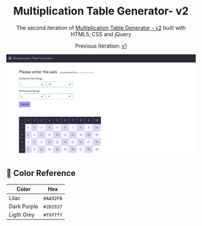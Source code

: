 <h1 align="center">
  Multiplication Table Generator- v2
</h1>
<p align="center">
  The second iteration of <a href="https://ludmylaalmeida.github.io/multiplicationTable-v2/" target="_blank">Multiplication Table Generator - v2</a> built with HTML5, CSS and jQuery
</p>
<p align="center">Previous Iteration: <a href="https://ludmylaalmeida.github.io/multiplicationTable/index.html" target="_blank" >v1</a></p>

![demo](https://github.com/ludmylaalmeida/multiplicationTable/blob/master/image.png?raw=true)

## 🎨 Color Reference

| Color          | Hex                                                                |
| -------------- | ------------------------------------------------------------------ |
| Lilac          | `#AA92FB` |
| Dark Purple    | `#2D2937` |
| Ligth Grey     | `#f9f7ff` |
